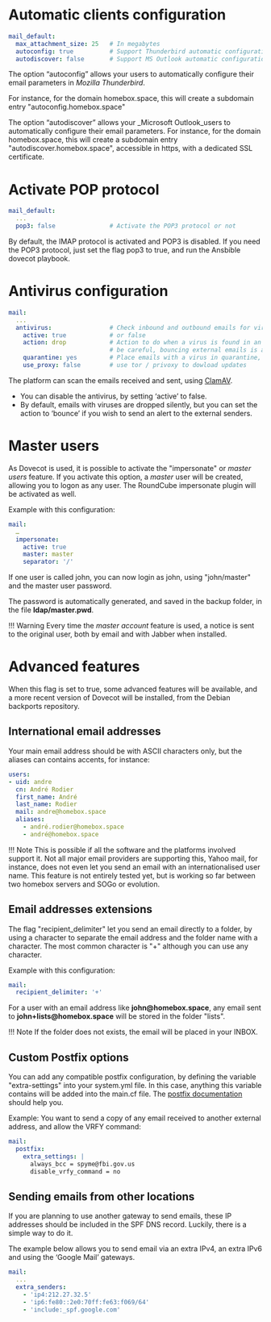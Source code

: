 # Automatic clients configuration

```yaml
mail_default:
  max_attachment_size: 25   # In megabytes
  autoconfig: true          # Support Thunderbird automatic configuration
  autodiscover: false       # Support MS Outlook automatic configuration (uses https)
```

The option “autoconfig” allows your users to automatically configure their email parameters in _Mozilla Thunderbird_.

For instance, for the domain homebox.space, this will create a subdomain entry "autoconfig.homebox.space"

The option “autodiscover” allows your _Microsoft Outlook_users to automatically configure their email parameters. For
instance, for the domain homebox.space, this will create a subdomain entry "autodiscover.homebox.space", accessible in
https, with a dedicated SSL certificate.

# Activate POP protocol

```yaml
mail_default:
  ...
  pop3: false               # Activate the POP3 protocol or not
```

By default, the IMAP protocol is activated and POP3 is disabled. If you need the POP3 protocol, just set the flag pop3
to true, and run the Ansbible dovecot playbook.

# Antivirus configuration

```yaml
mail:
  ...
  antivirus:                # Check inbound and outbound emails for viruses
    active: true            # or false
    action: drop            # Action to do when a virus is found in an email: bounce or drop
                            # be careful, bouncing external emails is a way to expose clamav usage
    quarantine: yes         # Place emails with a virus in quarantine, for further analysis
    use_proxy: false        # use tor / privoxy to dowload updates
```

The platform can scan the emails received and sent, using [ClamAV](https://clamav.net/).

- You can disable the antivirus, by setting ‘active’ to false.
- By default, emails with viruses are dropped silently, but you can set the action to ‘bounce’ if you wish to send an
  alert to the external senders.

# Master users

As Dovecot is used, it is possible to activate the "impersonate" or _master users_ feature.  If you activate this
option, a _master_ user will be created, allowing you to logon as any user. The RoundCube impersonate plugin will be
activated as well.

Example with this configuration:

```yaml
mail:
  …
  impersonate:
    active: true
    master: master
    separator: '/'
```

If one user is called john, you can now login as john, using "john/master" and the master user password.

The password is automatically generated, and saved in the backup folder, in the file __ldap/master.pwd__.

!!! Warning
    Every time the _master account_ feature is used, a notice is sent to the original user, both by email and with
    Jabber when installed.

# Advanced features

When this flag is set to true, some advanced features will be available, and a more recent version of Dovecot will be
installed, from the Debian backports repository.

## International email addresses

Your main email address should be with ASCII characters only, but the aliases can contains accents, for instance:

``` yaml hl_lines="9"
users:
- uid: andre
  cn: André Rodier
  first_name: André
  last_name: Rodier
  mail: andre@homebox.space
  aliases:
    - andré.rodier@homebox.space
    - andré@homebox.space
```

!!! Note
    This is possible if all the software and the platforms involved support it. Not all major email providers are
    supporting this, Yahoo mail, for instance, does not even let you send an email with an internationalised user name.
    This feature is not entirely tested yet, but is working so far between two homebox servers and SOGo or evolution.

## Email addresses extensions

The flag "recipient_delimiter" let you send an email directly to a folder, by using a character to separate the email
address and the folder name with a character. The most common character is "+" although you can use any character.

Example with this configuration:

```yaml
mail:
  recipient_delimiter: '+'
```

For a user with an email address like __john@homebox.space__, any email sent to __john+lists@homebox.space__ will be
stored in the folder "lists".

!!! Note
    If the folder does not exists, the email will be placed in your INBOX.

## Custom Postfix options

You can add any compatible postfix configuration, by defining the variable "extra-settings" into your system.yml
file. In this case, anything this variable contains will be added into the main.cf file.  The [postfix
documentation](http://www.postfix.org/documentation.html) should help you.

Example: You want to send a copy of any email received to another external address, and allow the VRFY command:

``` yaml hl_lines="3 4 5"
mail:
  postfix:
    extra_settings: |
      always_bcc = spyme@fbi.gov.us
      disable_vrfy_command = no
```

## Sending emails from other locations

If you are planning to use another gateway to send emails, these IP addresses should be included in the SPF DNS
record. Luckily, there is a simple way to do it.

The example below allows you to send email via an extra IPv4, an extra IPv6 and using the ‘Google Mail’ gateways.

``` yaml hl_lines="3 4 5 6"
mail:
  ...
  extra_senders:
    - 'ip4:212.27.32.5'
    - 'ip6:fe80::2e0:70ff:fe63:f069/64'
    - 'include:_spf.google.com'
```
